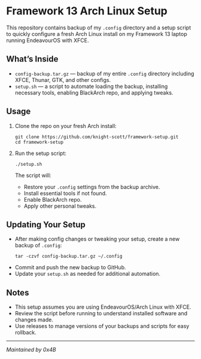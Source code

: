 # Framework 13 Arch Linux Setup

This repository contains backup of my `.config` directory and a setup script to quickly configure a fresh Arch Linux install on my Framework 13 laptop running EndeavourOS with XFCE.

## What’s Inside

- `config-backup.tar.gz` — backup of my entire `.config` directory including XFCE, Thunar, GTK, and other configs.
- `setup.sh` — a script to automate loading the backup, installing necessary tools, enabling BlackArch repo, and applying tweaks.

## Usage

1. Clone the repo on your fresh Arch install:
   ```
   git clone https://github.com/knight-scott/framework-setup.git
   cd framework-setup
   ```

2. Run the setup script:
   ```
   ./setup.sh
   ```

   The script will:
   - Restore your `.config` settings from the backup archive.
   - Install essential tools if not found.
   - Enable BlackArch repo.
   - Apply other personal tweaks.

## Updating Your Setup

- After making config changes or tweaking your setup, create a new backup of `.config`:
  ```
  tar -czvf config-backup.tar.gz ~/.config
  ```
- Commit and push the new backup to GitHub.
- Update your `setup.sh` as needed for additional automation.

## Notes

- This setup assumes you are using EndeavourOS/Arch Linux with XFCE.
- Review the script before running to understand installed software and changes made.
- Use releases to manage versions of your backups and scripts for easy rollback.

---

*Maintained by 0x4B*

